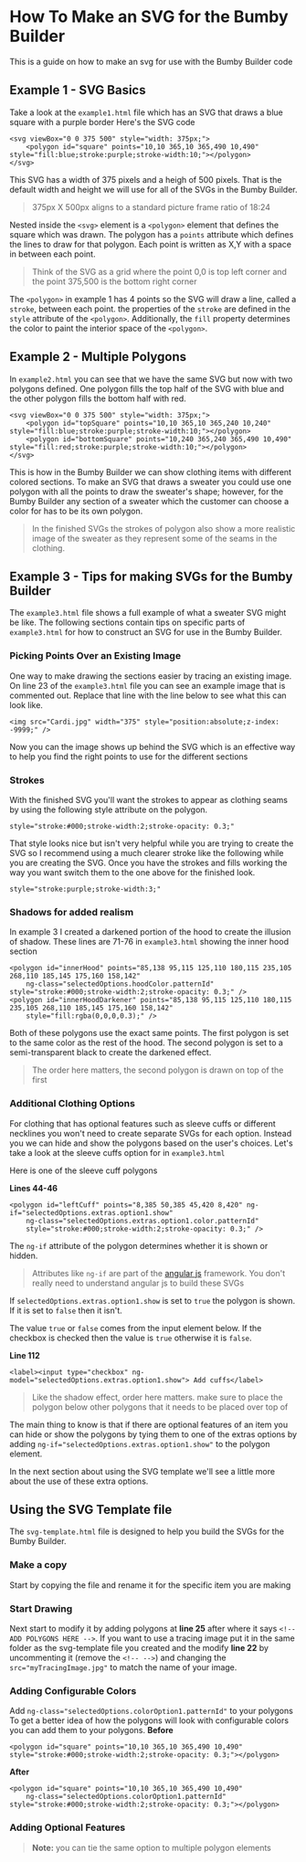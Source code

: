 # How To Make an SVG for the Bumby Builder
This is a guide on how to make an svg for use with the Bumby Builder code

## Example 1 - SVG Basics
Take a look at the `example1.html` file which has an SVG that draws a blue square with a purple border
Here's the SVG code
```
<svg viewBox="0 0 375 500" style="width: 375px;">
    <polygon id="square" points="10,10 365,10 365,490 10,490" style="fill:blue;stroke:purple;stroke-width:10;"></polygon>
</svg>
```
This SVG has a width of 375 pixels and a heigh of 500 pixels. That is the default width and height we will use for all of the SVGs in the Bumby Builder.
> 375px X 500px aligns to a standard picture frame ratio of 18:24

Nested inside the `<svg>` element is a `<polygon>` element that defines the square which was drawn. The polygon has a `points` attribute which defines the lines to draw for that polygon. Each point is written as X,Y with a space in between each point. 
> Think of the SVG as a grid where the point 0,0 is top left corner and the point 375,500 is the bottom right corner

The `<polygon>` in example 1 has 4 points so the SVG will draw a line, called a `stroke`, between each point. the properties of the `stroke` are defined in the `style` attribute of the `<polygon>`. Additionally, the `fill` property determines the color to paint the interior space of the `<polygon>`.

## Example 2 - Multiple Polygons
In `example2.html` you can see that we have the same SVG but now with two polygons defined. One polygon fills the top half of the SVG with blue and the other polygon fills the bottom half with red.
```
<svg viewBox="0 0 375 500" style="width: 375px;">
    <polygon id="topSquare" points="10,10 365,10 365,240 10,240" style="fill:blue;stroke:purple;stroke-width:10;"></polygon>
    <polygon id="bottomSquare" points="10,240 365,240 365,490 10,490" style="fill:red;stroke:purple;stroke-width:10;"></polygon>
</svg>
```
This is how in the Bumby Builder we can show clothing items with different colored sections. To make an SVG that draws a sweater you could use one polygon with all the points to draw the sweater's shape; however, for the Bumby Builder any section of a sweater which the customer can choose a color for has to be its own polygon.
> In the finished SVGs the strokes of polygon also show a more realistic image of the sweater as they represent some of the seams in the clothing.

## Example 3 - Tips for making SVGs for the Bumby Builder
The `example3.html` file shows a full example of what a sweater SVG might be like. The following sections contain tips on specific parts of `example3.html` for how to construct an SVG for use in the Bumby Builder.

### Picking Points Over an Existing Image
One way to make drawing the sections easier by tracing an existing image. On line 23 of the `example3.html` file you can see an example image that is commented out. Replace that line with the line below to see what this can look like.
```
<img src="Cardi.jpg" width="375" style="position:absolute;z-index: -9999;" />
```
Now you can the image shows up behind the SVG which is an effective way to help you find the right points to use for the different sections

### Strokes
With the finished SVG you'll want the strokes to appear as clothing seams by using the following style attribute on the polygon.
```
style="stroke:#000;stroke-width:2;stroke-opacity: 0.3;"
```
That style looks nice but isn't very helpful while you are trying to create the SVG so I recommend using a much clearer stroke like the following while you are creating the SVG. Once you have the strokes and fills working the way you want switch them to the one above for the finished look.
```
style="stroke:purple;stroke-width:3;"
```

### Shadows for added realism
In example 3 I created a darkened portion of the hood to create the illusion of shadow.
These lines are 71-76 in `example3.html` showing the inner hood section
```
<polygon id="innerHood" points="85,138 95,115 125,110 180,115 235,105 268,110 185,145 175,160 158,142"
    ng-class="selectedOptions.hoodColor.patternId" style="stroke:#000;stroke-width:2;stroke-opacity: 0.3;" />
<polygon id="innerHoodDarkener" points="85,138 95,115 125,110 180,115 235,105 268,110 185,145 175,160 158,142"
    style="fill:rgba(0,0,0,0.3);" />
```
Both of these polygons use the exact same points. The first polygon is set to the same color as the rest of the hood. The second polygon is set to a semi-transparent black to create the darkened effect.
> The order here matters, the second polygon is drawn on top of the first

### Additional Clothing Options
For clothing that has optional features such as sleeve cuffs or different necklines you won't need to create separate SVGs for each option. Instead you we can hide and show the polygons based on the user's choices. Let's take a look at the sleeve cuffs option for in `example3.html`

Here is one of the sleeve cuff polygons

**Lines 44-46**
```
<polygon id="leftCuff" points="8,385 50,385 45,420 8,420" ng-if="selectedOptions.extras.option1.show"
    ng-class="selectedOptions.extras.option1.color.patternId"
    style="stroke:#000;stroke-width:2;stroke-opacity: 0.3;" />
```
The `ng-if` attribute of the polygon determines whether it is shown or hidden. 

> Attributes like `ng-if` are part of the [angular js](https://docs.angularjs.org/tutorial) framework. You don't really need to understand angular js to build these SVGs

If `selectedOptions.extras.option1.show` is set to `true` the polygon is shown. If it is set to `false` then it isn't. 

The value `true` or `false` comes from the input element below. If the checkbox is checked then the value is `true` otherwise it is `false`.

**Line 112**
```
<label><input type="checkbox" ng-model="selectedOptions.extras.option1.show"> Add cuffs</label>
```
> Like the shadow effect, order here matters. make sure to place the polygon below other polygons that it needs to be placed over top of

The main thing to know is that if there are optional features of an item you can hide or show the polygons by tying them to one of the extras options by adding `ng-if="selectedOptions.extras.option1.show"` to the polygon element.

In the next section about using the SVG template we'll see a little more about the use of these extra options.

## Using the SVG Template file
The `svg-template.html` file is designed to help you build the SVGs for the Bumby Builder. 
### Make a copy
Start by copying the file and rename it for the specific item you are making

### Start Drawing
Next start to modify it by adding polygons at **line 25** after where it says `<!-- ADD POLYGONS HERE -->`. 
If you want to use a tracing image put it in the same folder as the svg-template file you created and the modify **line 22** by uncommenting it (remove the `<!-- -->`) and changing the `src="myTracingImage.jpg"` to match the name of your image.

### Adding Configurable Colors
Add `ng-class="selectedOptions.colorOption1.patternId"` to your polygons To get a better idea of how the polygons will look with configurable colors you can add them to your polygons.
**Before**
```
<polygon id="square" points="10,10 365,10 365,490 10,490" style="stroke:#000;stroke-width:2;stroke-opacity: 0.3;"></polygon>
```
**After**
```
<polygon id="square" points="10,10 365,10 365,490 10,490" 
    ng-class="selectedOptions.colorOption1.patternId" style="stroke:#000;stroke-width:2;stroke-opacity: 0.3;"></polygon>
```

### Adding Optional Features
> **Note:** you can tie the same option to multiple polygon elements